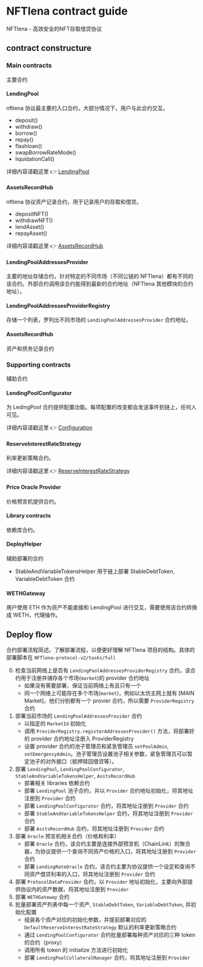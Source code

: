 # NFTlena contract guide
NFTlena - 高效安全的NFT存取借贷协议


## contract constructure

### Main contracts

主要合约

#### LendingPool

nftlena 协议最主要的入口合约，大部分情况下，用户与此合约交互。

- deposit()
- withdraw()
- borrow()
- repay()
- flashloan()
- swapBorrowRateMode()
- liquidationCall()

详细内容请戳这里 :point_right: [LendingPool](./6-LendingPool.md)

#### AssetsRecordHub

nftlena 协议资产记录合约，用于记录用户的存取和借贷。

- depositNFT()
- withdrawNFT()
- lendAsset()
- repayAsset()


详细内容请戳这里 :point_right: [AssetsRecordHub](./7-AssetsRecordHub.md)

#### LendingPoolAddressesProvider

主要的地址存储合约，针对特定的不同市场（不同公链的 NFTlena）都有不同的该合约。外部合约调用该合约能得到最新的合约地址（NFTlena 其他模块的合约地址）。

#### LendingPoolAddressesProviderRegistry

存储一个列表，罗列出不同市场的 `LendingPoolAddressesProvider` 合约地址。

#### AssetsRecordHub

资产和债务记录合约


### Supporting contracts

辅助合约


#### LendingPoolConfigurator

为 LedingPool 合约提供配置功能。每项配置的改变都会发送事件到链上，任何人可见。

详细内容请戳这里 :point_right: [Configuration](./2-Configuration.md)

#### ReserveInterestRateStrategy

利率更新策略合约。

详细内容请戳这里 :point_right: [ReserveInterestRateStrategy](./5-DefaultReserveInterestRateStrategy.md)

#### Price Oracle Provider

价格预言机提供合约。

#### Library contracts

依赖库合约。

#### DeployHelper

辅助部署的合约

- StableAndVariableTokensHelper 用于链上部署 StableDebtToken, VariableDebtToken 合约

#### WETHGateway

用户使用 ETH 作为资产不能直接和 LendingPool 进行交互，需要使用该合约转换成 WETH，代理操作。


## Deploy flow

合约部署流程简述。了解部署流程，以便更好理解 NFTlena 项目的结构。具体的部署脚本在 `NFTlena-protocol-v2/tasks/full`

0. 检查当前网络上是否有 `LendingPoolAddressesProviderRegistry` 合约，该合约用于注册并储存各个市场(`market`)的 provider 合约地址
   - 如果没有需要部署，保证当前网络上有且只有一个
   - 同一个网络上可能存在多个市场(`market`)，例如以太坊主网上就有 [MAIN Market]，他们分别都有一个 provier 合约，所以需要 `ProviderRegistry` 合约
1. 部署当前市场的 `LendingPoolAddressesProvider` 合约
   - 以指定的 `MarketId` 初始化
   - 调用 `ProviderRegistry.registerAddressesProvider()` 方法，将部署好的 provider 合约地址注册入 ProviderRegistry
   - 设置 provider 合约的池子管理员和紧急管理员 `setPoolAdmin`, `setEmergencyAdmin`。池子管理员设置池子相关参数，紧急管理员可以暂定池子的对外接口（抵押赎回借贷等）。
2. 部署 `LendingPool`, `LendingPoolConfigurator`, `StableAndVariableTokensHelper`, `AsstsRecordHub`
   - 部署相关 libraries 依赖合约
   - 部署 `LendingPool` 池子合约，并以 `Provider` 合约地址初始化，将其地址注册到 `Provider` 合约
   - 部署 `LendingPoolConfigurator` 合约，将其地址注册到 `Provider` 合约
   - 部署 `StableAndVariableTokensHelper` 合约，将其地址注册到 `Provider` 合约
   - 部署 `AsstsRecordHub` 合约，将其地址注册到 `Provider` 合约
3. 部署 `Oracle` 预言机相关合约（价格和利率）
   - 部署 `Oracle` 合约，该合约主要是连接外部预言机（ChainLink）的聚合器，为协议提供一个查询不同资产价格的入口，将其地址注册到 `Provider` 合约
   - 部署 `LendingRateOracle` 合约，该合约主要为协议提供一个设定和查询不同资产借贷利率的入口，将其地址注册到 `Provider` 合约
4. 部署 `ProtocolDataProvider` 合约，以 `Provider` 地址初始化，主要向外部提供协议内的资产数据，将其地址注册到 `Provider`
5. 部署 `WETHGateway` 合约
6. 批量部署资产列表中每一个资产, `StableDebtToken`, `VariableDebtToken`, 并初始化配置
   - 组装各个资产对应的初始化参数，并提前部署对应的 `DefaultReserveInterestRateStrategy` 默认的利率更新策略合约
   - 通过 `LendingPoolConfigurator` 合约批量部署每种资产对应的三种 token 的合约（proxy）
   - 调用所有 token 的 initialize 方法进行初始化
   - 部署 `LendingPoolCollateralManager` 合约，将其地址注册到 `Provider`

